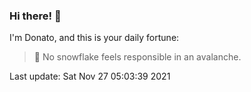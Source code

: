 ### Hi there! 👋 

I'm Donato, and this is your daily fortune:

> 🥠 No snowflake feels responsible in an avalanche.

Last update: Sat Nov 27 05:03:39 2021
